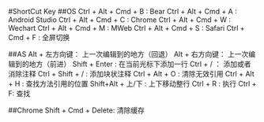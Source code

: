 #ShortCut Key
##OS
Ctrl + Alt + Cmd + B : Bear
Ctrl + Alt + Cmd + A : Android Studio
Ctrl + Alt + Cmd + C : Chrome
Ctrl + Alt + Cmd + W : Wechart
Ctrl + Alt + Cmd + M : MWeb 
Ctrl + Alt + Cmd + S  : Safari
Ctrl           + Cmd + F  : 全屏切换

##AS
Alt + 左方向键： 上一次编辑到的地方（回退） 
Alt + 右方向键： 上一次编辑到的地方（前进）
Shift + Enter : 在当前光标下添加一行
Ctrl + / ： 添加或者消除注释 
Ctrl + Shift + / : 添加块状注释
Ctrl + Alt               + O : 清除无效引用
Ctrl + Alt               + H : 查找方法引用的位置
Shift+Alt + 上/下          : 上下移动整行
Ctrl + R : 执行 
Ctrl + F: 查找

##Chrome
Shift + Cmd + Delete: 清除缓存



